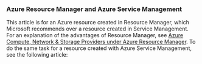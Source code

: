 ﻿### Azure Resource Manager and Azure Service Management
 
This article is for an Azure resource created in Resource Manager, which Microsoft recommends over a resource created in Service Management. For an explanation of the advantages of Resource Manager, see [Azure Compute, Network & Storage Providers under Azure Resource Manager](../articles/virtual-machines/virtual-machines-azurerm-versus-azuresm.md). To do the same task for a resource created with Azure Service Management, see the following article:
